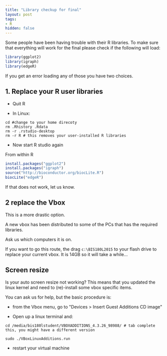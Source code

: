 ```yaml
---
title: "Library checkup for final"
layout: post
tags:
- R
hidden: false
---
```


Some people have been having trouble with their R libraries.  To make sure that everything will work for the final please check if the following will load:


```r
library(ggplot2)
library(igraph)
library(edgeR)
```

If you get an error loading any of those you have two choices.

## 1. Replace your R user libraries

* Quit R

* In Linux:

```
cd #change to your home direcoty
rm .Rhistory .Rdata
rm -r .rstudio-desktop
rm -r R # this removes your user-installed R libraries
```

* Now start R studio again

From within R


```r
install.packages("ggplot2")
install.packages("igraph")
source("http://bioconductor.org/biocLite.R")
biocLite("edgeR")
```

If that does not work, let us know.

## 2 replace the Vbox

This is a more drastic option.

A new vbox has been distributed to some of the PCs that has the required libraries.

Ask us which computers it is on.

If you want to go this route, the drag `c:\BIS180L2015` to your flash drive to replace your current vbox.  It is 14GB so it will take a while...

## Screen resize

Is your auto screen resize not working?  This means that you updated the linux kernel and need to (re)-install some vbox specific items.

You can ask us for help, but the basic procedure is:

* from the Vbox menu, go to "Devices > Insert Guest Additions CD image"

* Open up a linux terminal and:

```
cd /media/bis180lstudent/VBOXADDITIONS_4.3.26_98988/ # tab complete this, you might have a different version

sudo ./VBoxLinuxAdditions.run
```

* restart your virtual machine





